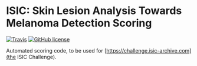 # ISIC: Skin Lesion Analysis Towards Melanoma Detection Scoring

[![Travis](https://img.shields.io/travis/ImageMarkup/isbi-challenge-scoring.svg?branch=master)](https://travis-ci.org/ImageMarkup/isbi-challenge-scoring)
[![GitHub license](https://img.shields.io/badge/license-Apache%202-blue.svg)](https://raw.githubusercontent.com/ImageMarkup/isbi-challenge-scoring/master/LICENSE)

Automated scoring code, to be used for [https://challenge.isic-archive.com](the ISIC Challenge).
